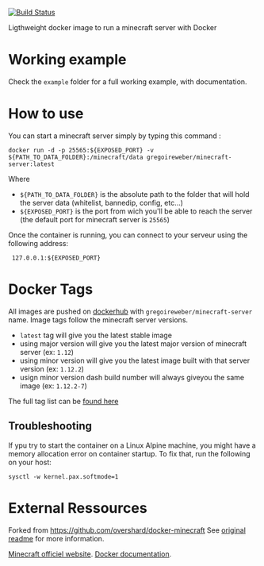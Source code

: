 [![Build Status](https://travis-ci.org/weber-gregoire/docker-minecraft.svg?branch=master)][0]

Ligthweight docker image to run a minecraft server with Docker


# Working example

Check the `example` folder for a full working example, with documentation.


# How to use

You can start a minecraft server simply by typing this command :
```
docker run -d -p 25565:${EXPOSED_PORT} -v ${PATH_TO_DATA_FOLDER}:/minecraft/data gregoireweber/minecraft-server:latest
```

Where

 * `${PATH_TO_DATA_FOLDER}` is the absolute path to the folder that will hold the server data (whitelist, bannedip, config, etc...)
 * `${EXPOSED_PORT}` is the port from wich you'll be able to reach the server (the default port for minecraft server is `25565`)

Once the container is running, you can connect to your serveur using the following address:
```
 127.0.0.1:${EXPOSED_PORT}
```


# Docker Tags

All images are pushed on [dockerhub][1] with `gregoireweber/minecraft-server` name.
Image tags follow the minecraft server versions.

 * `latest` tag will give you the latest stable image
 * using major version will give you the latest major version of minecraft server (ex: `1.12`)
 * using minor version will give you the latest image built with that server version (ex: `1.12.2`)
 * usign minor version dash build number will always giveyou the same image (ex: `1.12.2-7`)

The full tag list can be [found here][2]


## Troubleshooting

If ypu try to start the container on a  Linux Alpine machine, you might have a memory allocation error on container startup.
To fix that, run the following on your host:
```
sysctl -w kernel.pax.softmode=1
```

# External Ressources

Forked from https://github.com/overshard/docker-minecraft
See [original readme][3] for more information.

[Minecraft officiel website][4].
[Docker documentation][5].

[0]: https://travis-ci.org/weber-gregoire/docker-minecraft
[1]: https://hub.docker.com/r/gregoireweber/minecraft-server/
[2]: https://hub.docker.com/r/gregoireweber/minecraft-server/tags/
[3]: https://github.com/overshard/docker-minecraft
[4]: http://minecraft.net/
[5]: https://docs.docker.com/
